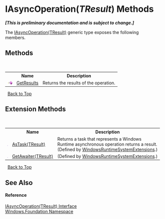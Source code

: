 # IAsyncOperation(*TResult*) Methods
 _**\[This is preliminary documentation and is subject to change.\]**_

The <a href="T_Windows_Foundation_IAsyncOperation_1">IAsyncOperation(TResult)</a> generic type exposes the following members.


## Methods
&nbsp;<table><tr><th></th><th>Name</th><th>Description</th></tr><tr><td>![Public method](media/pubmethod.gif "Public method")</td><td><a href="M_Windows_Foundation_IAsyncOperation_1_GetResults">GetResults</a></td><td>
Returns the results of the operation.</td></tr></table>&nbsp;
<a href="#iasyncoperation(*tresult*)-methods">Back to Top</a>

## Extension Methods
&nbsp;<table><tr><th></th><th>Name</th><th>Description</th></tr><tr><td>![Public Extension Method](media/pubextension.gif "Public Extension Method")</td><td><a href="M_System_WindowsRuntimeSystemExtensions_AsTask__1">AsTask(TResult)</a></td><td>
Returns a task that represents a Windows Runtime asynchronous operation returns a result.
 (Defined by <a href="T_System_WindowsRuntimeSystemExtensions">WindowsRuntimeSystemExtensions</a>.)</td></tr><tr><td>![Public Extension Method](media/pubextension.gif "Public Extension Method")</td><td><a href="M_System_WindowsRuntimeSystemExtensions_GetAwaiter__1">GetAwaiter(TResult)</a></td><td> (Defined by <a href="T_System_WindowsRuntimeSystemExtensions">WindowsRuntimeSystemExtensions</a>.)</td></tr></table>&nbsp;
<a href="#iasyncoperation(*tresult*)-methods">Back to Top</a>

## See Also


#### Reference
<a href="T_Windows_Foundation_IAsyncOperation_1">IAsyncOperation(TResult) Interface</a><br /><a href="N_Windows_Foundation">Windows.Foundation Namespace</a><br />